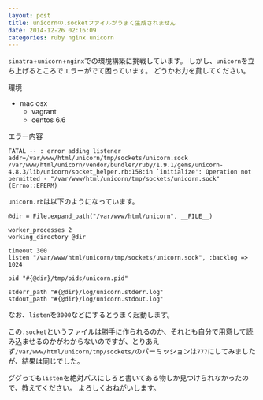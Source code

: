 ```yaml
---
layout: post
title: unicornの.socketファイルがうまく生成されません
date: 2014-12-26 02:16:09
categories: ruby nginx unicorn
---
```

<p><code>sinatra</code>+<code>unicorn</code>+<code>nginx</code>での環境構築に挑戦しています。
しかし、<code>unicorn</code>を立ち上げるところでエラーがでて困っています。
どうかお力を貸してください。</p>

<p>環境</p>

<ul>
<li>mac osx
<ul>
<li>vagrant</li>
<li>centos 6.6</li>
</ul></li>
</ul>

<p>エラー内容</p>

<pre><code>FATAL -- : error adding listener addr=/var/www/html/unicorn/tmp/sockets/unicorn.sock
/var/www/html/unicorn/vendor/bundler/ruby/1.9.1/gems/unicorn-4.8.3/lib/unicorn/socket_helper.rb:158:in `initialize': Operation not permitted - "/var/www/html/unicorn/tmp/sockets/unicorn.sock" (Errno::EPERM)
</code></pre>

<p><code>unicorn.rb</code>は以下のようになっています。</p>

<pre><code>@dir = File.expand_path("/var/www/html/unicorn", __FILE__)

worker_processes 2
working_directory @dir

timeout 300
listen "/var/www/html/unicorn/tmp/sockets/unicorn.sock", :backlog =&gt; 1024

pid "#{@dir}/tmp/pids/unicorn.pid"

stderr_path "#{@dir}/log/unicorn.stderr.log"
stdout_path "#{@dir}/log/unicorn.stdout.log"
</code></pre>

<p>なお、<code>listen</code>を<code>3000</code>などにするとうまく起動します。</p>

<p>この<code>.socket</code>というファイルは勝手に作られるのか、それとも自分で用意して読み込ませるのかがわからないのですが、とりあえず<code>/var/www/html/unicorn/tmp/sockets/</code>のパーミッションは<code>777</code>にしてみましたが、結果は同じでした。</p>

<p>ググっても<code>listen</code>を絶対パスにしろと書いてある物しか見つけられなかったので、教えてください。
よろしくおねがいします。</p>
